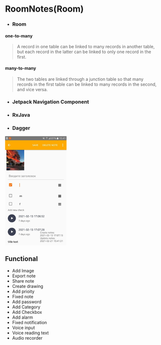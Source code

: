 # RoomNotes(Room)
- ### Room

#### one-to-many
> A record in one table can be linked to many records in another table, but each record in the latter can be linked to only one record in the first.
#### many-to-many
> The two tables are linked through a junction table so that many records in the first table can be linked to many records in the second, and vice versa.

- ### Jetpack Navigation Component
- ### RxJava
- ### Dagger


<img src="https://github.com/dmitriykotov333/SmartNotes/blob/room/photo_2021-02-21_15-42-35.jpg" width="40%" height="40%">

## Functional

  - Add Image
  - Export note
  - Share note
  - Create drawing
  - Add prioity
  - Fixed note
  - Add password
  - Add Category
  - Add Checkbox
  - Add alarm
  - Fixed notification
  - Voice input
  - Voice reading text
  - Audio recorder

